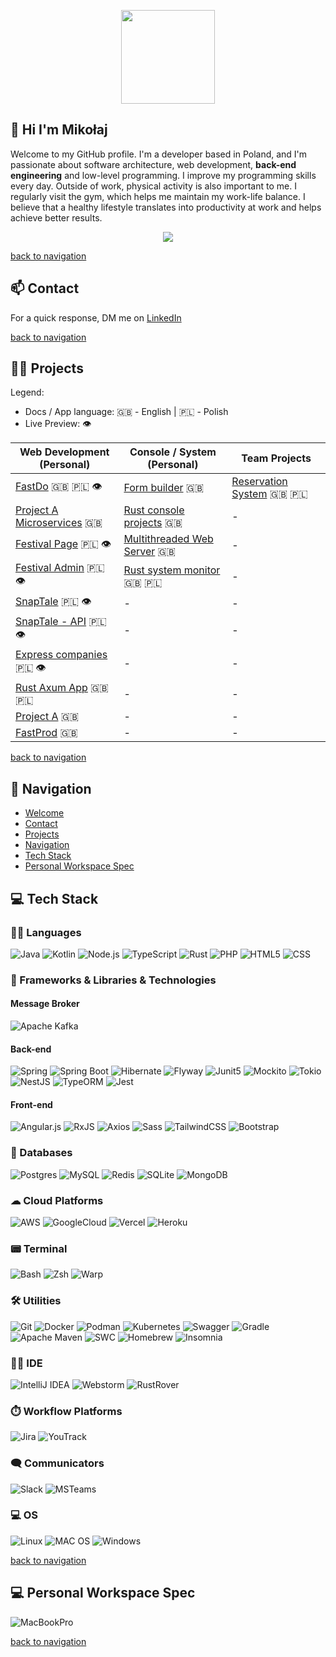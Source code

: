 <p align="center">
  <img src="https://rustacean.net/assets/rustacean-flat-gesture.svg" width="150">
</p>

## 👋 Hi I'm Mikołaj

Welcome to my GitHub profile.
I'm a developer based in Poland, and I'm passionate about software architecture, web development, <b>back-end engineering</b> and low-level programming. I improve my programming skills every day. Outside of work, physical activity is also important to me. I regularly visit the gym, which helps me maintain my work-life balance. I believe that a healthy lifestyle translates into productivity at work and helps achieve better results.

<p align="center">
  <img src="https://github-readme-stats.vercel.app/api/top-langs/?username=vertyll&theme=dark&hide_border=false&include_all_commits=false&count_private=false&layout=compact">
</p>

[back to navigation](#-navigation)
## 📫 Contact
For a quick response, DM me on [LinkedIn](https://www.linkedin.com/in/mikolaj-gawron/)

[back to navigation](#-navigation)
## 👷‍♂️ Projects

Legend:
- Docs / App language: 🇬🇧 - English | 🇵🇱 - Polish
- Live Preview: 👁️

<div align="center">

| Web Development (Personal) | Console / System (Personal) | Team Projects |
|-----------------|----------------------|---------------|
| [FastDo](https://github.com/vertyll/fastdo) 🇬🇧 🇵🇱 👁️ | [Form builder](https://github.com/vertyll/form-builder) 🇬🇧 | [Reservation System](https://github.com/Dance-reservation-system/Reservation-system) 🇬🇧 🇵🇱
| [Project A Microservices](https://github.com/vertyll/project-a-microservices) 🇬🇧 | [Rust console projects](https://github.com/vertyll/rust-console-projects) 🇬🇧 | - |
| [Festival Page](https://github.com/vertyll/festival-page) 🇵🇱 👁️ | [Multithreaded Web Server](https://github.com/vertyll/multithreaded-web-server) 🇬🇧 | - |
| [Festival Admin](https://github.com/vertyll/festival-admin) 🇵🇱 👁️ | [Rust system monitor](https://github.com/vertyll/rust-system-monitor) 🇬🇧 🇵🇱 | - |
| [SnapTale](https://github.com/vertyll/SnapTale) 🇵🇱 👁️ | - | - |
| [SnapTale - API](https://github.com/vertyll/SnapTale-API) 🇵🇱 👁️ | - | - |
| [Express companies](https://github.com/vertyll/express-firmy) 🇵🇱 👁️ | - | - |
| [Rust Axum App](https://github.com/vertyll/rust-axum-app) 🇬🇧 🇵🇱 | - | - |
| [Project A](https://github.com/vertyll/project-a) 🇬🇧 | - | - |
| [FastProd](https://github.com/vertyll/fastprod) 🇬🇧 | - | - |

</div>

[back to navigation](#-navigation)
## 🧭 Navigation

- [Welcome](#-hi-im-mikołaj)
- [Contact](#-contact)
- [Projects](#%EF%B8%8F-projects)
- [Navigation](#-navigation)
- [Tech Stack](#-tech-stack)
- [Personal Workspace Spec](#-personal-workspace-spec)

## 💻 Tech Stack

### 👩‍💻 Languages

![Java](https://img.shields.io/badge/Java-ED8B00?style=for-the-badge&logo=openjdk&logoColor=white)
![Kotlin](https://img.shields.io/badge/Kotlin-B125EA?style=for-the-badge&logo=kotlin&logoColor=white)
![Node.js](https://img.shields.io/badge/Node%20js-339933?style=for-the-badge&logo=nodedotjs&logoColor=white)
![TypeScript](https://img.shields.io/badge/TypeScript-007ACC?style=for-the-badge&logo=typescript&logoColor=white)
![Rust](https://img.shields.io/badge/Rust-000000?style=for-the-badge&logo=rust&logoColor=white)
![PHP](https://img.shields.io/badge/PHP-777BB4?style=for-the-badge&logo=php&logoColor=white)
![HTML5](https://img.shields.io/badge/html5-%23E34F26.svg?style=for-the-badge&logo=html5&logoColor=white)
![CSS](https://img.shields.io/badge/css-%231572B6.svg?style=for-the-badge&logo=css&logoColor=white)

### 🚀 Frameworks & Libraries & Technologies

#### Message Broker
![Apache Kafka](https://img.shields.io/badge/Apache_Kafka-231F20?style=for-the-badge&logo=apache-kafka&logoColor=white")

#### Back-end

![Spring](https://img.shields.io/badge/Spring-6DB33F?style=for-the-badge&logo=spring&logoColor=white)
![Spring Boot](https://img.shields.io/badge/Spring_Boot-6DB33F?style=for-the-badge&logo=spring-boot&logoColor=white)
![Hibernate](https://img.shields.io/badge/Hibernate-59666C?style=for-the-badge&logo=Hibernate&logoColor=white)
![Flyway](https://img.shields.io/badge/Flyway-CC0200?style=for-the-badge&logo=Flyway&logoColor=white)
![Junit5](https://img.shields.io/badge/Junit5-25A162?style=for-the-badge&logo=junit5&logoColor=white)
![Mockito](https://img.shields.io/badge/Mockito-c2d5c5?style=for-the-badge&logo=Mockito&logoColor=white)
![Tokio](https://img.shields.io/badge/Tokio-000000?style=for-the-badge&logo=tokio&logoColor=white)
![NestJS](https://img.shields.io/badge/nestjs-E0234E?style=for-the-badge&logo=nestjs&logoColor=white)
![TypeORM](https://img.shields.io/badge/typeorm-FE0803?style=for-the-badge&logo=typeorm&logoColor=white)
![Jest](https://img.shields.io/badge/Jest-C21325?style=for-the-badge&logo=jest&logoColor=white)

#### Front-end
![Angular.js](https://img.shields.io/badge/Angular-DD0031?style=for-the-badge&logo=angular&logoColor=white)
![RxJS](https://img.shields.io/badge/RxJS-B7178C?style=for-the-badge&logo=ReactiveX&logoColor=white)
![Axios](https://img.shields.io/badge/axios-671ddf?&style=for-the-badge&logo=axios&logoColor=white)
![Sass](https://img.shields.io/badge/Sass-CC6699?style=for-the-badge&logo=sass&logoColor=white)
![TailwindCSS](https://img.shields.io/badge/tailwindcss-%2338B2AC.svg?style=for-the-badge&logo=tailwind-css&logoColor=white)
![Bootstrap](https://img.shields.io/badge/Bootstrap-563D7C?style=for-the-badge&logo=bootstrap&logoColor=white)

### 💾 Databases

![Postgres](https://img.shields.io/badge/postgres-%23316192.svg?style=for-the-badge&logo=postgresql&logoColor=white)
![MySQL](https://img.shields.io/badge/mysql-%2300f.svg?style=for-the-badge&logo=mysql&logoColor=white)
![Redis](https://img.shields.io/badge/redis-%23DD0031.svg?&style=for-the-badge&logo=redis&logoColor=white)
![SQLite](https://img.shields.io/badge/Sqlite-003B57?style=for-the-badge&logo=sqlite&logoColor=white)
![MongoDB](https://img.shields.io/badge/MongoDB-%234ea94b.svg?style=for-the-badge&logo=mongodb&logoColor=white)

### ☁ Cloud Platforms

![AWS](https://img.shields.io/badge/Amazon_AWS-FF9900?style=for-the-badge&logo=amazonwebservices&logoColor=white)
![GoogleCloud](https://img.shields.io/badge/Google_Cloud-4285F4?style=for-the-badge&logo=google-cloud&logoColor=white)
![Vercel](https://img.shields.io/badge/Vercel-000000?style=for-the-badge&logo=vercel&logoColor=white)
![Heroku](https://img.shields.io/badge/Heroku-430098?style=for-the-badge&logo=heroku&logoColor=white)

### 📟 Terminal

![Bash](https://img.shields.io/badge/GNU%20Bash-4EAA25?style=for-the-badge&logo=GNU%20Bash&logoColor=white)
![Zsh](https://img.shields.io/badge/Zsh-F15A24?style=for-the-badge&logo=Zsh&logoColor=white)
![Warp](https://img.shields.io/badge/warp-01A4FF?style=for-the-badge&logo=warp&logoColor=white)

### 🛠 Utilities

![Git](https://img.shields.io/badge/GIT-E44C30?style=for-the-badge&logo=git&logoColor=white)
![Docker](https://img.shields.io/badge/docker-%230db7ed.svg?style=for-the-badge&logo=docker&logoColor=white)
![Podman](https://img.shields.io/badge/podman-892CA0?style=for-the-badge&logo=podman&logoColor=white)
![Kubernetes](https://img.shields.io/badge/kubernetes-326ce5.svg?&style=for-the-badge&logo=kubernetes&logoColor=white)
![Swagger](https://img.shields.io/badge/Swagger-85EA2D?style=for-the-badge&logo=Swagger&logoColor=white)
![Gradle](https://img.shields.io/badge/gradle-02303A?style=for-the-badge&logo=gradle&logoColor=white)
![Apache Maven](https://img.shields.io/badge/apache_maven-C71A36?style=for-the-badge&logo=apachemaven&logoColor=white)
![SWC](https://img.shields.io/badge/SWC-282828?style=for-the-badge&logo=swc&logoColor=F8C457)
![Homebrew](https://img.shields.io/badge/homebrew-FBB040?style=for-the-badge&logo=homebrew&logoColor=white)
![Insomnia](https://img.shields.io/badge/Insomnia-5849be?style=for-the-badge&logo=Insomnia&logoColor=white)

### 👩‍💻 IDE

![IntelliJ IDEA](https://img.shields.io/badge/IntelliJ%20IDEA-000000?style=for-the-badge&logo=intellij-idea&logoColor=white)
![Webstorm](https://img.shields.io/badge/WebStorm-000000?style=for-the-badge&logo=WebStorm&logoColor=white)
![RustRover](https://img.shields.io/badge/RustRover-000000?style=for-the-badge&logo=jetbrains&logoColor=white)

### ⏱️ Workflow Platforms

![Jira](https://img.shields.io/badge/jira-%230A0FFF.svg?style=for-the-badge&logo=jira&logoColor=white)
![YouTrack](https://img.shields.io/badge/YouTrack-FB4275?style=for-the-badge&logo=jetbrains&logoColor=black)

### 🗨 Communicators

![Slack](https://img.shields.io/badge/Slack-4A154B?style=for-the-badge&logo=slack&logoColor=white)
![MSTeams](https://img.shields.io/badge/Microsoft_Teams-6264A7?style=for-the-badge&logo=microsoft-teams&logoColor=white)

### 💻 OS

![Linux](https://img.shields.io/badge/Linux-FCC624?style=for-the-badge&logo=linux&logoColor=black)
![MAC OS](https://img.shields.io/badge/mac%20os-000000?style=for-the-badge&logo=apple&logoColor=white)
![Windows](https://img.shields.io/badge/Windows-0078D6?style=for-the-badge&logo=windows&logoColor=white)

[back to navigation](#-navigation)

## 💻 Personal Workspace Spec

![MacBookPro](https://img.shields.io/badge/Apple-MacBook_Pro_M3_MAX_2023-333333?style=for-the-badge&logo=apple&logoColor=white)

[back to navigation](#-navigation)
